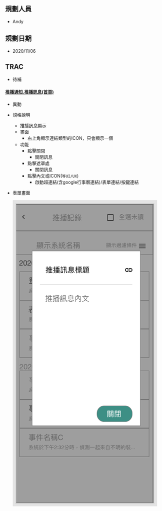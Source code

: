 ## <div id="user">規劃人員</div>
  * Andy

## <div id="updatedate">規劃日期</div>
  * 2020/11/06

## <div id="trac">TRAC</div>
  * 待補

#### [<div id="notification_log">推播通知.推播訊息<path>(首頁)</path></div>](README.md)
* 異動
* 規格說明
  * 推播訊息顯示
  * 畫面
    * 右上角顯示連結類型的ICON，只會顯示一個
  * 功能
    * 點擊關閉
      * 關閉訊息
    * 點擊遮罩處
      * 關閉訊息
    * 點擊內文或ICON(`等UI/UX`)
      * 啟動超連結(含google行事曆連結)/表單連結/按鍵連結
* 表單畫面
    
    ![Notification message](./image/notification_detail.png)
